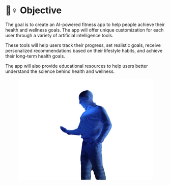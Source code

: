 # 🚴♀ Objective

The goal is to create an AI-powered fitness app to help people achieve their health and wellness goals. The app will offer unique customization for each user through a variety of artificial intelligence tools.&#x20;

These tools will help users track their progress, set realistic goals, receive personalized recommendations based on their lifestyle habits, and achieve their long-term health goals.&#x20;

The app will also provide educational resources to help users better understand the science behind health and wellness.

<figure><img src="../.gitbook/assets/11.png" alt=""><figcaption></figcaption></figure>
